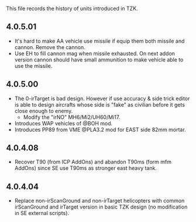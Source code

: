 This file records the history of units introduced in TZK.

## 4.0.5.01
+ It's hard to make AA vehicle use missile if equip them both missile and cannon. Remove the cannon.
+ Use EH to fill cannon mag when missile exhausted. On next addon version cannon should have small ammunition to make vehicle able to use the missile.
## 4.0.5.00
+ The 0-irTarget is bad design. However if use accuracy & side trick editor is able to design aircrafts whose side is "fake" as civilian before it gets close enough to enemy.
	+ Modify the "irNO" MH6/Mi2/UH60/Mi17.
+ Introduces WAP vehicles of @BOH mod.
+ Introduces PP89 from VME @PLA3.2 mod for EAST side 82mm mortar.

## 4.0.4.08
+ Recover T90 (from ICP AddOns) and abandon T90ms (form mfm AddOns) since SE use T90ms as stronger east heavy tank.

## 4.0.4.04
+ Replace non-irScanGround and non-irTarget helicopters with common irScanGround and irTarget version in basic TZK design (no modification in SE external scripts).